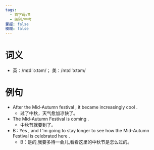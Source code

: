 ```yaml
---
tags:
  - 首字母/M
  - 级别/中考
掌握: false
模糊: false
---
```

# 词义
- 英：/mɪd ˈɔːtəm/； 美：/mɪd ˈɔːtəm/
# 例句
- After the Mid-Autumn festival , it became increasingly cool .
	- 过了中秋，天气愈加凉快了。
- The Mid-Autumn Festival is coming .
	- 中秋节就要到了。
- B : Yes , and I 'm going to stay longer to see how the Mid-Autumn Festival is celebrated here .
	- B：是的,我要多待一会儿,看看这里的中秋节是怎么过的。
